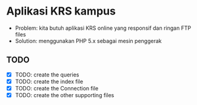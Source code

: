 # Aplikasi KRS kampus

* Problem: kita butuh aplikasi KRS online yang responsif dan ringan FTP files
* Solution: menggunakan PHP 5.x sebagai mesin penggerak

## TODO
* [x] TODO: create the queries
* [x] TODO: create the index file
* [x] TODO: create the Connection file
* [x] TODO: create the other supporting files
